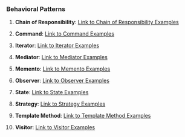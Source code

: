 ### Behavioral Patterns
1. **Chain of Responsibility**: [Link to Chain of Responsibility Examples](./Chain-of-Responsibility/)

2. **Command**: [Link to Command Examples](./Command/)

3. **Iterator**: [Link to Iterator Examples](./Iterator/)

4. **Mediator**: [Link to Mediator Examples](./Mediator/)

5. **Memento**: [Link to Memento Examples](./Memento/)

6. **Observer**: [Link to Observer Examples](./Observer/)

7. **State**: [Link to State Examples](./State/)

8. **Strategy**: [Link to Strategy Examples](./Strategy/)

9. **Template Method**: [Link to Template Method Examples](./Template-Method/)

10. **Visitor**: [Link to Visitor Examples](./Visitor/)